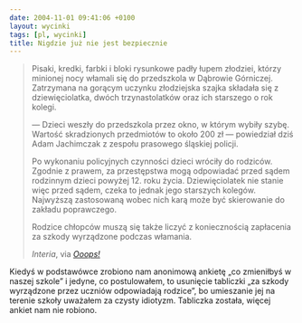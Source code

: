 ```yaml
---
date: 2004-11-01 09:41:06 +0100
layout: wycinki
tags: [pl, wycinki]
title: Nigdzie już nie jest bezpiecznie
---
```


> Pisaki, kredki, farbki i bloki rysunkowe padły łupem złodziei, którzy minionej nocy włamali się do przedszkola w Dąbrowie Górniczej. Zatrzymana na gorącym uczynku złodziejska szajka składała się z dziewięciolatka, dwóch trzynastolatków oraz ich starszego o rok kolegi.
>
> — Dzieci weszły do przedszkola przez okno, w którym wybiły szybę. Wartość skradzionych przedmiotów to około 200 zł — powiedział dziś Adam Jachimczak z zespołu prasowego śląskiej policji.
>
> Po wykonaniu policyjnych czynności dzieci wróciły do rodziców. Zgodnie z prawem, za przestępstwa mogą odpowiadać przed sądem rodzinnym dzieci powyżej 12. roku życia. Dziewięciolatek nie stanie więc przed sądem, czeka to jednak jego starszych kolegów. Najwyższą zastosowaną wobec nich karą może być skierowanie do zakładu poprawczego.
>
> Rodzice chłopców muszą się także liczyć z koniecznością zapłacenia za szkody wyrządzone podczas włamania.
>
> <cite>Interia</cite>, via <cite>[Ooops!](http://www.ooops.pl/blog/ 'blog ’n’ golb')</cite>

Kiedyś w podstawówce zrobiono nam anonimową ankietę „co zmieniłbyś w naszej szkole” i jedyne, co postulowałem, to usunięcie tabliczki „za szkody wyrządzone przez uczniów odpowiadają rodzice”, bo umieszanie jej na terenie szkoły uważałem za czysty idiotyzm. Tabliczka została, więcej ankiet nam nie robiono.
